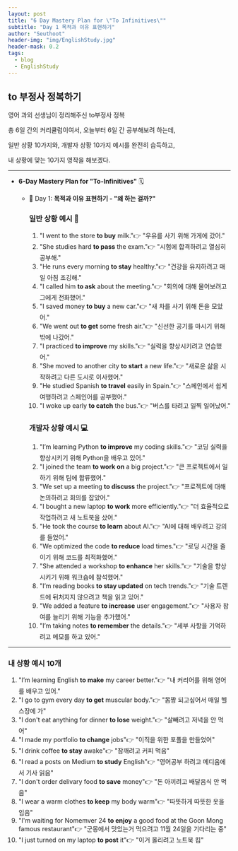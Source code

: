 ```yaml
---
layout: post
title: "6 Day Mastery Plan for \"To Infinitives\""
subtitle: "Day 1 목적과 이유 표현하기"
author: "Seuthoot"
header-img: "img/EnglishStudy.jpg"
header-mask: 0.2
tags:
  - blog
  - EnglishStudy
---
```



## to 부정사 정복하기
영어 과외 선생님이 정리해주신 to부정사 정복

총 6일 간의 커리큘럼이여서, 오늘부터 6일 간 공부해보려 하는데,

일반 상황 10가지와, 개발자 상황 10가지 예시를 완전히 습득하고,

내 상황에 맞는 10가지 영작을 해보겠다.

--------------------------------------------------

- **6-Day Mastery Plan for "To-Infinitives"** 🗓
    - 📌 Day 1: **목적과 이유 표현하기 - "왜 하는 걸까?"**
        
        ### 일반 상황 예시 📅
        
        1. "I went to the store **to buy** milk."👉 "우유를 사기 위해 가게에 갔어."
        2. "She studies hard **to pass** the exam."👉 "시험에 합격하려고 열심히 공부해."
        3. "He runs every morning **to stay** healthy."👉 "건강을 유지하려고 매일 아침 조깅해."
        4. "I called him **to ask** about the meeting."👉 "회의에 대해 물어보려고 그에게 전화했어."
        5. "I saved money **to buy** a new car."👉 "새 차를 사기 위해 돈을 모았어."
        6. "We went out **to get** some fresh air."👉 "신선한 공기를 마시기 위해 밖에 나갔어."
        7. "I practiced **to improve** my skills."👉 "실력을 향상시키려고 연습했어."
        8. "She moved to another city **to start** a new life."👉 "새로운 삶을 시작하려고 다른 도시로 이사했어."
        9. "He studied Spanish **to travel** easily in Spain."👉 "스페인에서 쉽게 여행하려고 스페인어를 공부했어."
        10. "I woke up early **to catch** the bus."👉 "버스를 타려고 일찍 일어났어."
        
        ### 개발자 상황 예시 💻
        
        1. "I’m learning Python **to improve** my coding skills."👉 "코딩 실력을 향상시키기 위해 Python을 배우고 있어."
        2. "I joined the team **to work on** a big project."👉 "큰 프로젝트에서 일하기 위해 팀에 합류했어."
        3. "We set up a meeting **to discuss** the project."👉 "프로젝트에 대해 논의하려고 회의를 잡았어."
        4. "I bought a new laptop **to work** more efficiently."👉 "더 효율적으로 작업하려고 새 노트북을 샀어."
        5. "He took the course **to learn** about AI."👉 "AI에 대해 배우려고 강의를 들었어."
        6. "We optimized the code **to reduce** load times."👉 "로딩 시간을 줄이기 위해 코드를 최적화했어."
        7. "She attended a workshop **to enhance** her skills."👉 "기술을 향상시키기 위해 워크숍에 참석했어."
        8. "I’m reading books **to stay updated** on tech trends."👉 "기술 트렌드에 뒤처지지 않으려고 책을 읽고 있어."
        9. "We added a feature **to increase** user engagement."👉 "사용자 참여를 늘리기 위해 기능을 추가했어."
        10. "I’m taking notes **to remember** the details."👉 "세부 사항을 기억하려고 메모를 하고 있어."
     
------------------------------------------------------------------------------------------------
### 내 상황 예시 10개
1. "I’m learning English **to make** my career better."👉 "내 커리어를 위해 영어를 배우고 있어."
2. "I go to gym every day **to get** muscular body."👉 "몸짱 되고싶어서 매일 헬스장에 가"
3. "I don't eat anything for dinner **to lose** weight."👉 "살빼려고 저녁을 안 먹어"
4. "I made my portfolio **to change** jobs"👉 "이직을 위한 포폴을 만들었어"
5. "I drink coffee **to stay** awake"👉 "잠깨려고 커피 먹음"
6. "I read a posts on Medium **to study** English"👉 "영어공부 하려고 메디움에서 기사 읽음"
7. "I don't order delivary food **to save** money"👉 "돈 아끼려고 배달음식 안 먹음"
8. "I wear a warm clothes **to keep** my body warm"👉 "따뜻하게 따뜻한 옷을 입음"
9. "I'm waiting for Nomemver 24 **to enjoy** a good food at the Goon Mong famous restaurant"👉 "군몽에서 맛있는거 먹으려고 11월 24일을 기다리는 중"
10. "I just turned on my laptop **to post** it"👉 "이거 올리려고 노트북 킴"











